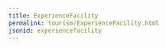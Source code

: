 ```yaml
---
title: ExperienceFacility
permalink: tourism/ExperienceFacility.html
jsonid: experiencefacility
---
```


